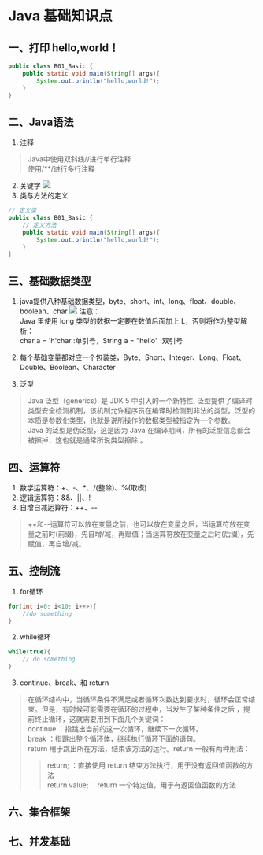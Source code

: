 # Java 基础知识点
## 一、打印 hello,world！
```java
public class B01_Basic {
	public static void main(String[] args){
		System.out.println("hello,world!");
	}
}
```
## 二、Java语法
1. 注释
>Java中使用双斜线//进行单行注释  
使用/**/进行多行注释
2. 关键字
![](https://cdn.jsdelivr.net/gh/xxkasi/image/img/20210102182335.png)
3. 类与方法的定义
```java
// 定义类
public class B01_Basic {
    // 定义方法
	public static void main(String[] args){
		System.out.println("hello,world!");
	}
}
```
## 三、基础数据类型
1. java提供八种基础数据类型，byte、short、int、long、float、double、boolean、char
![](https://cdn.jsdelivr.net/gh/xxkasi/image/img/20210102182448.png)
注意：  
Java 里使用 long 类型的数据一定要在数值后面加上 L，否则将作为整型解析：  
char a = 'h'char :单引号，String a = "hello" :双引号  

2. 每个基础变量都对应一个包装类，Byte、Short、Integer、Long、Float、Double、Boolean、Character  

3. 泛型
>Java 泛型（generics）是 JDK 5 中引入的一个新特性, 泛型提供了编译时类型安全检测机制，该机制允许程序员在编译时检测到非法的类型。泛型的本质是参数化类型，也就是说所操作的数据类型被指定为一个参数。  
Java 的泛型是伪泛型，这是因为 Java 在编译期间，所有的泛型信息都会被擦掉，这也就是通常所说类型擦除 。

## 四、运算符
1. 数学运算符：+、-、*、/(整除)、%(取模)
2. 逻辑运算符：&&、||、!
3. 自增自减运算符：++、--
>++和--运算符可以放在变量之前，也可以放在变量之后，当运算符放在变量之前时(前缀)，先自增/减，再赋值；当运算符放在变量之后时(后缀)，先赋值，再自增/减。

## 五、控制流
1. for循环
```java
for(int i=0; i<10; i++>){
    //do something
}
```
2. while循环
```java
while(true){
    // do something
}
```
3. continue、break、和 return 
>在循环结构中，当循环条件不满足或者循环次数达到要求时，循环会正常结束。但是，有时候可能需要在循环的过程中，当发生了某种条件之后 ，提前终止循环，这就需要用到下面几个关键词：  
continue ：指跳出当前的这一次循环，继续下一次循环。  
break ：指跳出整个循环体，继续执行循环下面的语句。  
return 用于跳出所在方法，结束该方法的运行。return 一般有两种用法：  
>>return; ：直接使用 return 结束方法执行，用于没有返回值函数的方法  
return value; ：return 一个特定值，用于有返回值函数的方法  

## 六、集合框架

## 七、并发基础






